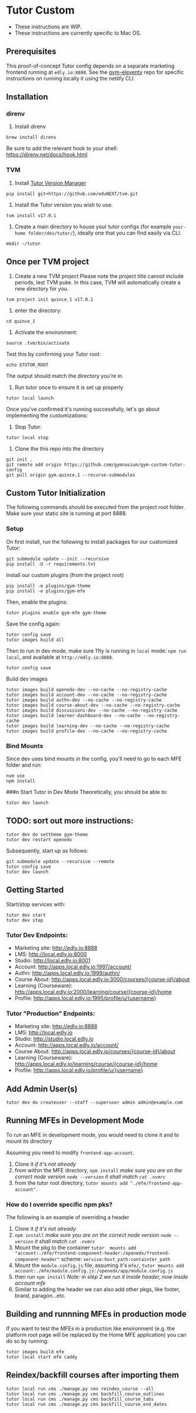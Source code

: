 # Tutor Custom

- These instructions are WIP.
- These instructions are currently specific to Mac OS.

## Prerequisites
This proof-of-concept Tutor config depends on a separate marketing frontend running at `edly.io:8888`. See the [gym-eleventy](https://github.com/gymnasium/gym-eleventy) repo for specific instructions on running locally it using the netlify CLI.

## Installation


### direnv
1. Install direnv
```
brew install direnv
```

Be sure to add the relevant hook to your shell: https://direnv.net/docs/hook.html

### TVM
1. Install [Tutor Version Manager](https://github.com/eduNEXT/tvm)
```
pip install git+https://github.com/eduNEXT/tvm.git
```

1. Install the Tutor version you wish to use.
```
tvm install v17.0.1
```


1. Create a main directory to house your tutor configs (for example `your-home folder/dev/tutor/`), ideally one that you can find easily via CLI. 
```
mkdir ~/tutor
```

## Once per TVM project

1. Create a new TVM project
Please note the project title cannot include periods, lest TVM puke. In this case, TVM will automatically create a new directory for you.
```
tvm project init quince_1 v17.0.1
```

1. enter the directory:
```
cd quince_1
```

1. Activate the environment:
```
source .tvm/bin/activate
```

Test this by confirming your Tutor root:
```
echo $TUTOR_ROOT
```
The output should match the directory you're in.

1. Run tutor once to ensure it is set up properly
```
tutor local launch
```

Once you've confirmed it's running successfully, let's go about implementing the customizations:

1. Stop Tutor:
```
tutor local stop
```



1.  Clone the this repo into the directory
```
git init .
git remote add origin https://github.com/gymnasium/gym-custom-tutor-config
git pull origin gym.quince.1 --recurse-submodules
```


## Custom Tutor Initialization
The following commands should be executed from the project root folder. Make sure your static site is running at port 8888.

### Setup
On first install, run the following to install packages for our customized Tutor:
```
git submodule update --init --recursive
pip install -U -r requirements.txt
```
Install our custom plugins (from the project root)
```
pip install -e plugins/gym-theme
pip install -e plugins/gym-mfe
```
Then, enable the plugins:

```
tutor plugins enable gym-mfe gym-theme
```

Save the config again:
```
tutor config save
tutor images build all
```

Then to run in dev mode, make sure 11ty is running in `local` mode: `npm run local`, and available at `http://edly.io:8888`.

```
tutor config save
```
Build dev images
```
tutor images build openedx-dev --no-cache --no-registry-cache
tutor images build account-dev --no-cache --no-registry-cache
tutor images build authn-dev --no-cache --no-registry-cache
tutor images build course-about-dev --no-cache --no-registry-cache
tutor images build discussions-dev --no-cache --no-registry-cache
tutor images build learner-dashboard-dev --no-cache --no-registry-cache
tutor images build learning-dev --no-cache --no-registry-cache
tutor images build profile-dev --no-cache --no-registry-cache
```

### Bind Mounts
Since dev uses bind mounts in the config, you'll need to go to each MFE folder and run:
```
nvm use
npm install
```

###n Start Tutor in Dev Mode
Theoretically, you should be able to:
```
tutor dev launch
```

## TODO: sort out more instructions:


```
tutor dev do settheme gym-theme
tutor dev restart openedx
```

Subsequently, start up as follows:

```
git submodule update --recursive --remote
tutor config save
tutor dev launch
```

## Getting Started

Start/stop services with:

```
tutor dev start
tutor dev stop
```

### Tutor Dev Endpoints:

* Marketing site: http://edly.io:8888
* LMS: http://local.edly.io:8000
* Studio: http://local.edly.io:8001
* Account: http://apps.local.edly.io:1997/account/
* Authn: http://apps.local.edly.io:1999/authn/
* Course About: http://apps.local.edly.io:3000/courses/{course-id}/about
* Learning (Courseware): http://apps.local.edly.io:2000/learning/course/{course-id}/home
* Profile: http://apps.local.edly.io:1995/profile/u/{username}

### Tutor "Production" Endpoints:

* Marketing site: http://edly.io:8888
* LMS: http://local.edly.io
* Studio: http://studio.local.edly.io
* Account: http://apps.local.edly.io/account/
* Course About: http://apps.local.edly.io/courses/{course-id}/about
* Learning (Courseware): http://apps.local.edly.io/learning/course/{course-id}/home
* Profile: http://apps.local.edly.io/profile/u/{username}

## Add Admin User(s)

```
tutor dev do createuser --staff --superuser admin admin@example.com
```

## Running MFEs in Development Mode

To run an MFE in development mode, you would need to clone it and to mount its directory

 Assuming you need to modify `frontend-app-account`.

1. Clone it _if it's not already_ 
2. from within the MFE directory, `npm install` _make sure you are on the correct node version `node --version` it shall match `cat .nvmrc`_
3. from the tutor root directory, `tutor mounts add "./mfe/frontend-app-account"`. 

### How do I override specific npm pks?

The following is an example of overriding a header

1. Clone it _if it's not already_
1. `npm install` _make sure you are on the correct node version `node --version` it shall match `cat .nvmrc`_
1. Mount the pkg to the container `tutor  mounts add "account:./mfe/frontend-component-header:/openedx/frontend-component-header"` scheme: `service:host_path:containter_path`
1. Mount the `module.config.js` file, assuming it's `mfe/`, `tutor mounts add account:./mfe/module.config.js:/openedx/app/module.config.js`
1. then run `npm install` _Note: in step 2 we run it inside header, now inside account mfe_
1. Similar to adding the header we can also add other pkgs, like footer, brand, paragon...etc.

## Building and runnning MFEs in production mode

If you want to test the MFEs in a production like environment (e.g. the platform root page will be replaced by the Home MFE application) you can do so by running:

    tutor images build mfe
    tutor local start mfe caddy


## Reindex/backfill courses after importing them

```
tutor local run cms ./manage.py cms reindex_course --all
tutor local run cms ./manage.py cms backfill_course_outlines
tutor local run cms ./manage.py cms backfill_course_tabs
tutor local run cms ./manage.py cms backfill_course_end_dates
```
